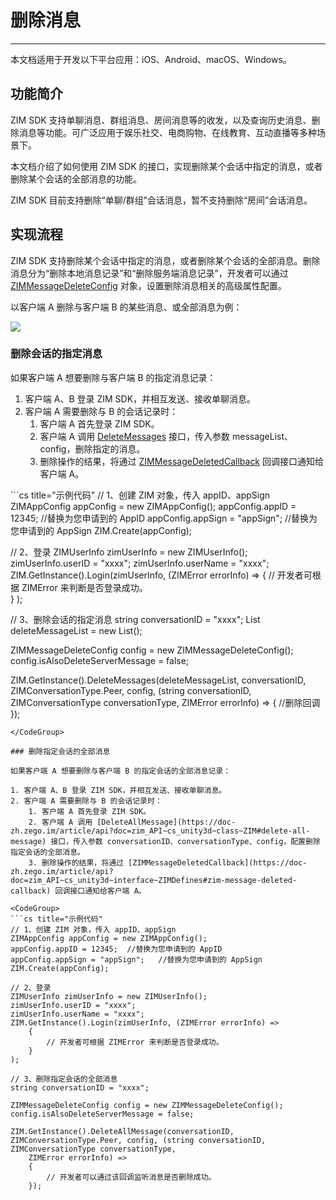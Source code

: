 # 删除消息

- - -

<Note title="说明">

本文档适用于开发以下平台应用：iOS、Android、macOS、Windows。
</Note>

## 功能简介

ZIM SDK 支持单聊消息、群组消息、房间消息等的收发，以及查询历史消息、删除消息等功能。可广泛应用于娱乐社交、电商购物、在线教育、互动直播等多种场景下。

本文档介绍了如何使用 ZIM SDK 的接口，实现删除某个会话中指定的消息，或者删除某个会话的全部消息的功能。

<Warning title="注意">

ZIM SDK 目前支持删除“单聊/群组”会话消息，暂不支持删除“房间”会话消息。

</Warning>



## 实现流程

ZIM SDK 支持删除某个会话中指定的消息，或者删除某个会话的全部消息。删除消息分为“删除本地消息记录”和“删除服务端消息记录”，开发者可以通过 [ZIMMessageDeleteConfig](https://doc-zh.zego.im/article/api?doc=zim_API~cs_unity3d~class~ZIMMessageDeleteConfig) 对象，设置删除消息相关的高级属性配置。

以客户端 A 删除与客户端 B 的某些消息、或全部消息为例：

<Frame width="512" height="auto" caption=""><img src="https://doc-media.zego.im/sdk-doc/Pics/ZIM/Common/deleteMessage.png" /></Frame>

### 删除会话的指定消息

如果客户端 A 想要删除与客户端 B 的指定消息记录：

1. 客户端 A、B 登录 ZIM SDK，并相互发送、接收单聊消息。
2. 客户端 A 需要删除与 B 的会话记录时：
    1. 客户端 A 首先登录 ZIM SDK。
    2. 客户端 A 调用 [DeleteMessages](https://doc-zh.zego.im/article/api?doc=zim_API~cs_unity3d~class~ZIM#delete-messages) 接口，传入参数 messageList、config，删除指定的消息。
    3. 删除操作的结果，将通过 [ZIMMessageDeletedCallback](https://doc-zh.zego.im/article/api?doc=zim_API~cs_unity3d~interface~ZIMDefines#zim-message-deleted-callback) 回调接口通知给客户端 A。

<CodeGroup>
```cs title="示例代码"
// 1、创建 ZIM 对象，传入 appID、appSign
ZIMAppConfig appConfig = new ZIMAppConfig();
appConfig.appID = 12345;  //替换为您申请到的 AppID
appConfig.appSign = "appSign";   //替换为您申请到的 AppSign
ZIM.Create(appConfig);

// 2、登录
ZIMUserInfo zimUserInfo = new ZIMUserInfo();
zimUserInfo.userID = "xxxx";
zimUserInfo.userName = "xxxx";
ZIM.GetInstance().Login(zimUserInfo, (ZIMError errorInfo) =>
    {
        // 开发者可根据 ZIMError 来判断是否登录成功。          
    }
);


// 3、删除会话的指定消息
string conversationID = "xxxx";
List<ZIMMessage> deleteMessageList = new List<ZIMMessage>();

ZIMMessageDeleteConfig config = new ZIMMessageDeleteConfig();
config.isAlsoDeleteServerMessage = false;

ZIM.GetInstance().DeleteMessages(deleteMessageList, conversationID, ZIMConversationType.Peer, config, (string conversationID, ZIMConversationType conversationType,
    ZIMError errorInfo) => {
    //删除回调
    });
```
</CodeGroup>

### 删除指定会话的全部消息

如果客户端 A 想要删除与客户端 B 的指定会话的全部消息记录：

1. 客户端 A、B 登录 ZIM SDK，并相互发送、接收单聊消息。
2. 客户端 A 需要删除与 B 的会话记录时：
    1. 客户端 A 首先登录 ZIM SDK。
    2. 客户端 A 调用 [DeleteAllMessage](https://doc-zh.zego.im/article/api?doc=zim_API~cs_unity3d~class~ZIM#delete-all-message) 接口，传入参数 conversationID、conversationType、config，配置删除指定会话的全部消息。
    3. 删除操作的结果，将通过 [ZIMMessageDeletedCallback](https://doc-zh.zego.im/article/api?doc=zim_API~cs_unity3d~interface~ZIMDefines#zim-message-deleted-callback) 回调接口通知给客户端 A。

<CodeGroup>
```cs title="示例代码"
// 1、创建 ZIM 对象，传入 appID、appSign
ZIMAppConfig appConfig = new ZIMAppConfig();
appConfig.appID = 12345;  //替换为您申请到的 AppID
appConfig.appSign = "appSign";   //替换为您申请到的 AppSign
ZIM.Create(appConfig);

// 2、登录
ZIMUserInfo zimUserInfo = new ZIMUserInfo();
zimUserInfo.userID = "xxxx";
zimUserInfo.userName = "xxxx";
ZIM.GetInstance().Login(zimUserInfo, (ZIMError errorInfo) =>
    {
        // 开发者可根据 ZIMError 来判断是否登录成功。          
    }
);

// 3、删除指定会话的全部消息
string conversationID = "xxxx";

ZIMMessageDeleteConfig config = new ZIMMessageDeleteConfig();
config.isAlsoDeleteServerMessage = false;

ZIM.GetInstance().DeleteAllMessage(conversationID, ZIMConversationType.Peer, config, (string conversationID, ZIMConversationType conversationType,
    ZIMError errorInfo) =>
    {
        // 开发者可以通过该回调监听消息是否删除成功。
    });
```
</CodeGroup>